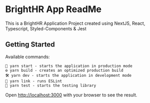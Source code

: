 # BrightHR App ReadMe

This is a BrightHR Application Project created using NextJS, React, Typescript, Styled-Components & Jest

## Getting Started

Available commands:

```
🚀 yarn start - starts the application in production mode
⚙️ yarn build - creates an optimized production build
🛠️ yarn dev - starts the application in development mode
📜 yarn link - runs ESLint
🔎 yarn test - starts the testing library
```

Open [http://localhost:3000](http://localhost:3000) with your browser to see the result.
